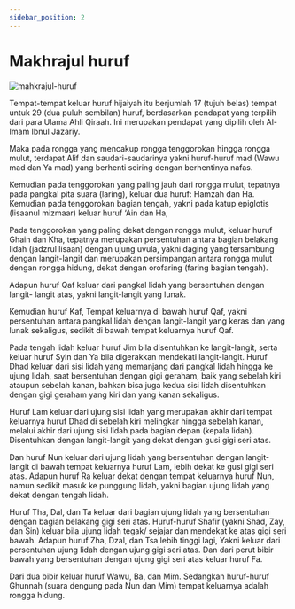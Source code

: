 ```yaml
---
sidebar_position: 2
---
```


# Makhrajul huruf

![mahkrajul-huruf](https://1.bp.blogspot.com/-evCk6a-ndJU/Wnd3ex-GTWI/AAAAAAAAjEQ/KLD3yiakSmMDbYGmpKZd8T0mQX_CdxkRgCLcBGAs/s640/ilmu%2Btajwid.jpg)

Tempat-tempat keluar huruf hijaiyah itu berjumlah 17 (tujuh belas) tempat untuk 29 (dua puluh sembilan) huruf, berdasarkan pendapat yang terpilih dari para Ulama Ahli Qiraah. Ini merupakan pendapat yang dipilih oleh Al-Imam Ibnul Jazariy.

Maka pada rongga yang mencakup rongga tenggorokan hingga rongga mulut, terdapat Alif dan saudari-saudarinya yakni huruf-huruf mad (Wawu mad dan Ya mad) yang berhenti seiring dengan berhentinya nafas.

Kemudian pada tenggorokan yang paling jauh dari rongga mulut, tepatnya pada pangkal pita suara (laring), keluar dua huruf: Hamzah dan Ha. Kemudian pada tenggorokan bagian tengah, yakni pada katup epiglotis (lisaanul mizmaar) keluar huruf ‘Ain dan Ha,

Pada tenggorokan yang paling dekat dengan rongga mulut, keluar huruf Ghain dan Kha, tepatnya merupakan persentuhan antara bagian belakang lidah (jadzrul lisaan) dengan ujung uvula, yakni daging yang tersambung dengan langit-langit dan merupakan persimpangan antara rongga mulut dengan rongga hidung, dekat dengan orofaring (faring bagian tengah).

Adapun huruf Qaf keluar dari pangkal lidah yang bersentuhan dengan langit- langit atas, yakni langit-langit yang lunak.

Kemudian huruf Kaf, Tempat keluarnya di bawah huruf Qaf, yakni persentuhan antara pangkal lidah dengan langit-langit yang keras dan yang lunak sekaligus, sedikit di bawah tempat keluarnya huruf Qaf.

Pada tengah lidah keluar huruf Jim bila disentuhkan ke langit-langit, serta keluar huruf Syin dan Ya bila digerakkan mendekati langit-langit. Huruf Dhad keluar dari sisi lidah yang memanjang dari pangkal lidah hingga ke ujung lidah, saat bersentuhan dengan gigi geraham, baik yang sebelah kiri ataupun sebelah kanan, bahkan bisa juga kedua sisi lidah disentuhkan dengan gigi geraham yang kiri dan yang kanan sekaligus.

Huruf Lam keluar dari ujung sisi lidah yang merupakan akhir dari tempat keluarnya huruf Dhad di sebelah kiri melingkar hingga sebelah kanan, melalui akhir dari ujung sisi lidah pada bagian depan (kepala lidah). Disentuhkan dengan langit-langit yang dekat dengan gusi gigi seri atas.

Dan huruf Nun keluar dari ujung lidah yang bersentuhan dengan langit-langit di bawah tempat keluarnya huruf Lam, lebih dekat ke gusi gigi seri atas. Adapun huruf Ra keluar dekat dengan tempat keluarnya huruf Nun, namun sedikit masuk ke punggung lidah, yakni bagian ujung lidah yang dekat dengan tengah lidah.

Huruf Tha, Dal, dan Ta keluar dari bagian ujung lidah yang bersentuhan dengan bagian belakang gigi seri atas. Huruf-huruf Shafir (yakni Shad, Zay, dan Sin) keluar bila ujung lidah tegak/ sejajar dan mendekat ke atas gigi seri bawah. Adapun huruf Zha, Dzal, dan Tsa lebih tinggi lagi, Yakni keluar dari persentuhan ujung lidah dengan ujung gigi seri atas. Dan dari perut bibir bawah yang bersentuhan dengan ujung gigi seri atas keluar huruf Fa.

Dari dua bibir keluar huruf Wawu, Ba, dan Mim. Sedangkan huruf-huruf Ghunnah (suara dengung pada Nun dan Mim) tempat keluarnya adalah rongga hidung.
